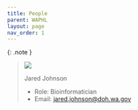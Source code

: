 ```yaml
---
title: People
parent: WAPHL
layout: page
nav_order: 1
---
```

{: .note }
> ![](https://avatars.githubusercontent.com/u/134550566?v=4)
>
> Jared Johnson
> - Role: Bioinformatician
> - Email: jared.johnson@doh.wa.gov